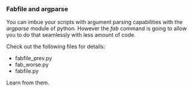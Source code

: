 ### Fabfile and argparse

You can imbue your scripts with argument parsing capabilities with the *argparse* module of python.
However the *fab* command is going to allow you to do that seamlessly with less amount of code.

Check out the following files for details:

- fabfile_prev.py
- fab_worse.py
- fabfile.py

Learn from them.